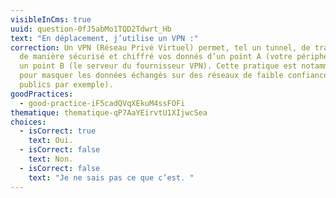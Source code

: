 ```yaml
---
visibleInCms: true
uuid: question-0fJ5abMo1TQD2Tdwrt_Hb
text: "En déplacement, j’utilise un VPN :"
correction: Un VPN (Réseau Privé Virtuel) permet, tel un tunnel, de transporter
  de manière sécurisé et chiffré vos donnés d’un point A (votre périphérique) à
  un point B (le serveur du fournisseur VPN). Cette pratique est notamment utile
  pour masquer les données échangés sur des réseaux de faible confiance (réseaux
  publics par exemple).
goodPractices:
  - good-practice-iF5cadQVqXEkuM4ssFOFi
thematique: thematique-qP7AaYEirvtU1XIjwcSea
choices:
  - isCorrect: true
    text: Oui.
  - isCorrect: false
    text: Non.
  - isCorrect: false
    text: "Je ne sais pas ce que c’est. "
---
```

